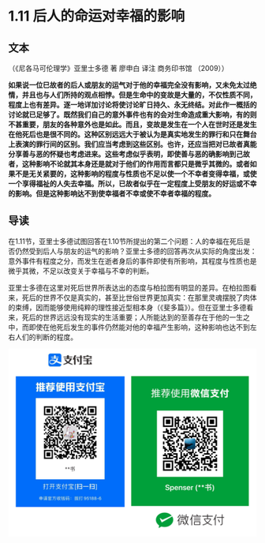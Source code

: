 # 1.11 后人的命运对幸福的影响

## **文本**

（《尼各马可伦理学》亚里士多德 著 廖申白 译注 商务印书馆 （2009））

**如果说一位巳故者的后人或朋友的运气对于他的幸福完全没有影响，又未免太过绝情，并且也与人们所持的观点相悖。但是生命中的变故是大量的，不仅性质不同，程度上也有差异。逐一地详加讨论将使讨论旷日持久、永无终结。对此作一概括的讨论就已足够了。既然我们自己的意外事件也有的会对生命造成重大影响，有的则不甚重要，朋友的各种意外也是如此。而且，变故是发生在一个人在世时还是发生在他死后也是很不同的。这种区别远远大于被认为是真实地发生的罪行和只在舞台上表演的罪行间的区别。我们应当考虑到这些区别。也许，还应当把对已故者真能分享善与恶的怀疑也考虑进来。这些考虑似乎表明，即使善与恶的确影响到己故者，这种影响不论就其本身还是就对于他们的作用而言都只是微乎其微的。或者如果不是无关紧要的，这种影响的程度与性质也不足以使一个不幸者变得幸福，或使一个享得福祉的人失去幸福。所以，已故者似乎在一定程度上受朋友的好运或不幸的影响。但是这种影响达不到使幸福者不幸或使不幸者幸福的程度。**

## 导读

在1.11节，亚里士多德试图回答在1.10节所提出的第二个问题：人的幸福在死后是否仍然受到后人与朋友的运气的影响？亚里士多德的回答再次从实际的角度出发：意外事件有程度之分，而发生在逝者身后的事件即使有所影响，其程度与性质也是微乎其微，不足以改变关于幸福与不幸的判断。

亚里士多德在这里对死后世界所表达出的态度与柏拉图有明显的差异。在柏拉图看来，死后的世界不仅是真实的，甚至比世俗世界更加真实：在那里灵魂摆脱了肉体的束缚，因而能够使用纯粹的理性接近型相本身（《斐多篇》）。但在亚里士多德看来，死后的世界远远没有现实的生活重要；人所能达到的至善存在于他的一生之中，而即使在他死后发生的事件仍然能对他的幸福产生影响，这种影响也达不到左右人们的判断的程度。

![](../.gitbook/assets/screen-shot-2021-06-10-at-7.41.22-pm%20%284%29.png)

